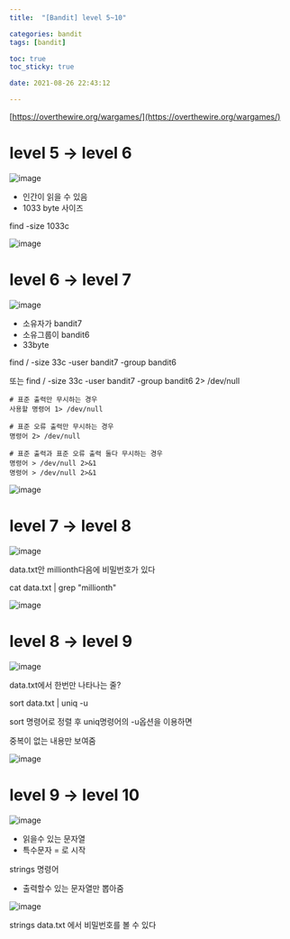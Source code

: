 ```yaml
---
title:  "[Bandit] level 5~10"

categories: bandit
tags: [bandit]

toc: true
toc_sticky: true

date: 2021-08-26 22:43:12

---
```


[https://overthewire.org/wargames/](https://overthewire.org/wargames/)

# level 5 → level 6

![image](https://user-images.githubusercontent.com/69203345/130945314-184d9dcc-c756-43b2-aa1b-0a396315c2cd.png)

- 인간이 읽을 수 있음
- 1033 byte 사이즈

find -size 1033c 

![image](https://user-images.githubusercontent.com/69203345/130963948-aa2778f2-46ec-47c3-8904-20888ff9bc3e.png)

# level 6 → level 7

![image](https://user-images.githubusercontent.com/69203345/130965332-703a9964-5005-44b7-bc71-bcb274ca6b9f.png)

- 소유자가 bandit7
- 소유그룹이 bandit6
- 33byte

find / -size 33c -user bandit7 -group bandit6

또는 find / -size 33c -user bandit7 -group bandit6 2> /dev/null

```
# 표준 출력만 무시하는 경우
사용할 명령어 1> /dev/null

# 표준 오류 출력만 무시하는 경우
명령어 2> /dev/null

# 표준 출력과 표준 오류 출력 둘다 무시하는 경우
명령어 > /dev/null 2>&1
명령어 > /dev/null 2>&1
```

![image](https://user-images.githubusercontent.com/69203345/130967850-9370461b-9475-48ea-8e3f-f2ffece70503.png)

# level 7 → level 8

![image](https://user-images.githubusercontent.com/69203345/130967975-40515e70-b823-4fff-a437-66ddfb93dab6.png)

data.txt안 millionth다음에 비밀번호가 있다

cat data.txt | grep "millionth"

![image](https://user-images.githubusercontent.com/69203345/130969234-fa3baf72-67ed-463d-96ec-2ac427fed1eb.png)

# level 8 → level 9

![image](https://user-images.githubusercontent.com/69203345/130969398-7aafd6a5-7900-4879-964a-7132f39e21e5.png)

data.txt에서 한번만 나타나는 줄?

sort data.txt | uniq -u 

sort 명령어로 정렬 후 uniq명령어의 -u옵션을 이용하면

중복이 없는 내용만 보여줌

![image](https://user-images.githubusercontent.com/69203345/130970404-0d490e1b-b724-44d1-873e-1091e1cf91d1.png)

# level 9 → level 10

![image](https://user-images.githubusercontent.com/69203345/130970941-7b7c521b-5354-48c7-b89d-270dc3d9349d.png)

- 읽을수 있는 문자열
- 특수문자 = 로 시작

strings 명령어 

- 출력할수 있는 문자열만 뽑아줌

![image](https://user-images.githubusercontent.com/69203345/130973452-b00f7785-5aef-45fe-b65b-6e38863dc1b2.png)

strings data.txt 에서 비밀번호를 볼 수 있다

